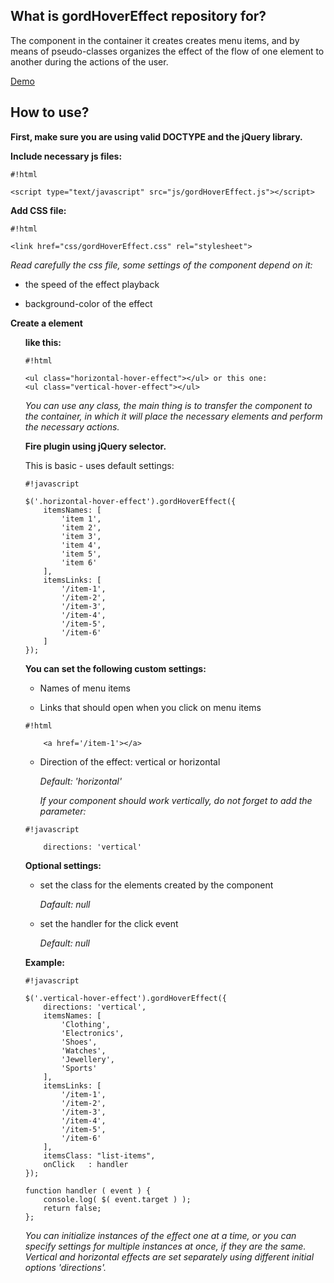 ## What is gordHoverEffect repository for? ##

The component in the container it creates creates menu items, and by means of pseudo-classes organizes the effect of the flow of one element to another during the actions of the user.

[Demo](http://gordievskiy.com/lab/gordHoverEffect)

## How to use? ##

**First, make sure you are using valid DOCTYPE and the jQuery library.**

**Include necessary js files:**
    
```
#!html

<script type="text/javascript" src="js/gordHoverEffect.js"></script>
```

**Add CSS file:**
    
```
#!html

<link href="css/gordHoverEffect.css" rel="stylesheet">
```
*Read carefully the css file, some settings of the component depend on it:*

* the speed of the effect playback

* background-color of the effect

**Create a element <ul> like this:**
    
```
#!html

<ul class="horizontal-hover-effect"></ul> or this one:
<ul class="vertical-hover-effect"></ul>
```

*You can use any class, the main thing is to transfer the component to the container, in which it will place the necessary elements and perform the necessary actions.*

**Fire plugin using jQuery selector.**

This is basic - uses default settings:
    
```
#!javascript

$('.horizontal-hover-effect').gordHoverEffect({
    itemsNames: [
        'item 1',
        'item 2',
        'item 3',
        'item 4',
        'item 5',
        'item 6'
    ],
    itemsLinks: [
        '/item-1',
        '/item-2',
        '/item-3',
        '/item-4',
        '/item-5',
        '/item-6'
    ]
});
```

**You can set the following custom settings:**

* Names of menu items

* Links that should open when you click on menu items


```
#!html

    <a href='/item-1'></a>
```


* Direction of the effect: vertical or horizontal

    *Default: 'horizontal'*

    *If your component should work vertically, do not forget to add the parameter:* 


```
#!javascript

    directions: 'vertical'
```

**Optional settings:**


* set the class for the elements created by the component
    
    *Dafault: null*

* set the handler for the click event
    
    *Default: null*


**Example:**
```
#!javascript

$('.vertical-hover-effect').gordHoverEffect({
    directions: 'vertical',
    itemsNames: [
        'Clothing',
        'Electronics',
        'Shoes',
        'Watches',
        'Jewellery',
        'Sports'
    ],
    itemsLinks: [
        '/item-1',
        '/item-2',
        '/item-3',
        '/item-4',
        '/item-5',
        '/item-6'
    ],
    itemsClass: "list-items",
    onClick   : handler
});

function handler ( event ) {
    console.log( $( event.target ) );
    return false;
};

```

*You can initialize instances of the effect one at a time, or you can specify settings for multiple instances at once, if they are the same.
Vertical and horizontal effects are set separately using different initial options 'directions'.*